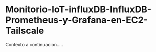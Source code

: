 # Monitorio-IoT-influxDB-InfluxDB-Prometheus-y-Grafana-en-EC2-Tailscale
Contexto a continuacion.....
